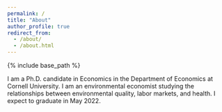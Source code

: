 ```yaml
---
permalink: /
title: "About"
author_profile: true
redirect_from: 
  - /about/
  - /about.html
---
```


{% include base_path %}


I am a Ph.D. candidate in Economics in the Department of Economics at Cornell University.  I am an environmental economist studying the relationships between environmental quality, labor markets, and health. I expect to graduate in May 2022.

<!-- My website is located at <https://MuyeChenEcon.github.io>, which contains my CV and research materials. -->

<!-- My job market paper can be downloaded [here](https://KevinCNg.github.io/files/Ng_Job_Market_paper.pdf). -->
